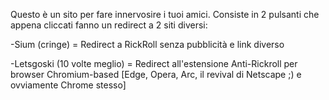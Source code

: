 Questo è un sito per fare innervosire i tuoi amici.
Consiste in 2 pulsanti che appena cliccati fanno un redirect a 2 siti diversi:

  -Sium (cringe) = Redirect a RickRoll senza pubblicità e link diverso

  -Letsgoski (10 volte meglio) = Redirect all'estensione Anti-Rickroll per browser Chromium-based [Edge, Opera, Arc, il revival di Netscape ;) e ovviamente Chrome stesso]
